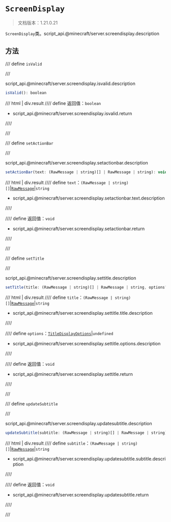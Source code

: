# `ScreenDisplay`

> 文档版本：1.21.0.21

`ScreenDisplay`类。script_api.@minecraft/server.screendisplay.description

## 方法

/// define
`isValid`


///

script_api.@minecraft/server.screendisplay.isvalid.description

```js
isValid(): boolean
```

/// html | div.result
//// define
返回值：`boolean`

- script_api.@minecraft/server.screendisplay.isvalid.return


////

///


/// define
`setActionBar`


///

script_api.@minecraft/server.screendisplay.setactionbar.description

```js
setActionBar(text: (RawMessage | string)[] | RawMessage | string): void
```

/// html | div.result
//// define
`text`：`(RawMessage | string)[]`|[`RawMessage`](./rawmessage.md)|`string`

- script_api.@minecraft/server.screendisplay.setactionbar.text.description


////

//// define
返回值：`void`

- script_api.@minecraft/server.screendisplay.setactionbar.return


////

///


/// define
`setTitle`


///

script_api.@minecraft/server.screendisplay.settitle.description

```js
setTitle(title: (RawMessage | string)[] | RawMessage | string, options?: TitleDisplayOptions): void
```

/// html | div.result
//// define
`title`：`(RawMessage | string)[]`|[`RawMessage`](./rawmessage.md)|`string`

- script_api.@minecraft/server.screendisplay.settitle.title.description


////

//// define
`options`：[`TitleDisplayOptions`](./titledisplayoptions.md)|`undefined`

- script_api.@minecraft/server.screendisplay.settitle.options.description


////

//// define
返回值：`void`

- script_api.@minecraft/server.screendisplay.settitle.return


////

///


/// define
`updateSubtitle`


///

script_api.@minecraft/server.screendisplay.updatesubtitle.description

```js
updateSubtitle(subtitle: (RawMessage | string)[] | RawMessage | string): void
```

/// html | div.result
//// define
`subtitle`：`(RawMessage | string)[]`|[`RawMessage`](./rawmessage.md)|`string`

- script_api.@minecraft/server.screendisplay.updatesubtitle.subtitle.description


////

//// define
返回值：`void`

- script_api.@minecraft/server.screendisplay.updatesubtitle.return


////

///

